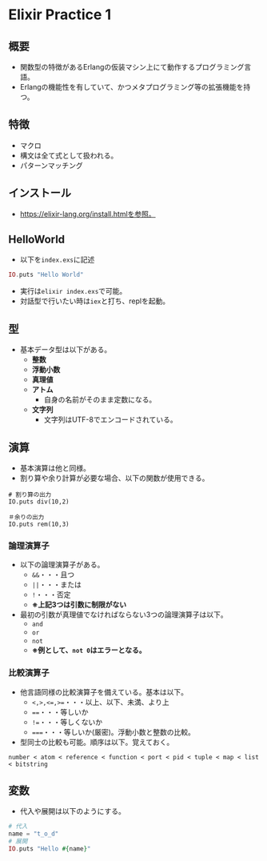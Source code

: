 # Elixir Practice 1

## 概要
- 関数型の特徴があるErlangの仮装マシン上にて動作するプログラミング言語。
- Erlangの機能性を有していて、かつメタプログラミング等の拡張機能を持つ。

## 特徴
- マクロ
- 構文は全て式として扱われる。
- パターンマッチング

## インストール
- https://elixir-lang.org/install.htmlを参照。

## HelloWorld
- 以下を`index.exs`に記述

```elixir
IO.puts "Hello World"
```

- 実行は`elixir index.exs`で可能。
- 対話型で行いたい時は`iex`と打ち、replを起動。

## 型
- 基本データ型は以下がある。
  - **整数**
  - **浮動小数**
  - **真理値**
  - **アトム**
    - 自身の名前がそのまま定数になる。
  - **文字列**
    - 文字列はUTF-8でエンコードされている。

## 演算
- 基本演算は他と同様。
- 割り算や余り計算が必要な場合、以下の関数が使用できる。

```
# 割り算の出力
IO.puts div(10,2)

＃余りの出力
IO.puts rem(10,3)
```

### 論理演算子
- 以下の論理演算子がある。
  - `&&`・・・且つ
  - `||`・・・または
  - `!`・・・否定
  - **※上記3つは引数に制限がない**
- 最初の引数が真理値でなければならない3つの論理演算子は以下。
  - `and`
  - `or`
  - `not`
  - **※例として、`not 0`はエラーとなる。**

### 比較演算子
- 他言語同様の比較演算子を備えている。基本は以下。
  - `<,>,<=,>=`・・・以上、以下、未満、より上
  - `==`・・・等しいか
  - `!=`・・・等しくないか
  - `===`・・・等しいか(厳密)。浮動小数と整数の比較。
- 型同士の比較も可能。順序は以下。覚えておく。

```
number < atom < reference < function < port < pid < tuple < map < list < bitstring
```

## 変数
- 代入や展開は以下のようにする。

```elixir
# 代入
name = "t_o_d"
# 展開
IO.puts "Hello #{name}"
```
